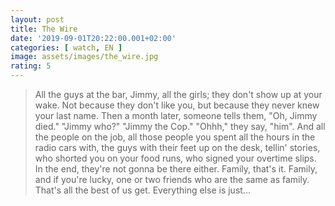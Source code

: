 ```yaml
---
layout: post
title: The Wire
date: '2019-09-01T20:22:00.001+02:00'
categories: [ watch, EN ]
image: assets/images/the_wire.jpg
rating: 5
---
```


> All the guys at the bar, Jimmy, all the girls; they don't show up at  your wake. Not because they don't like you, but because they never knew  your last name. Then a month later, someone tells them, "Oh, Jimmy  died." "Jimmy who?" "Jimmy the Cop." "Ohhh," they say, "him". And all  the people on the job, all those people you spent all the hours in the  radio cars with, the guys with their feet up on the desk, tellin'  stories, who shorted you on your food runs, who signed your overtime  slips. In the end, they're not gonna be there either. Family, that's it.  Family, and if you're lucky, one or two friends who are the same as  family. That's all the best of us get. Everything else is just...
